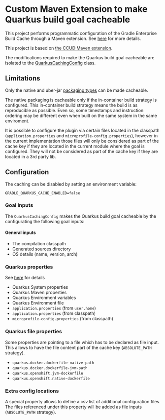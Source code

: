 # Custom Maven Extension to make Quarkus build goal cacheable

This project performs programmatic configuration of the Gradle Enterprise Build Cache through a Maven extension. See [here](https://docs.gradle.com/enterprise/maven-extension/#custom_extension) for more details. 

This project is based on [the CCUD Maven extension](https://github.com/gradle/common-custom-user-data-maven-extension).

The modifications required to make the Quarkus build goal cacheable are isolated to the [QuarkusCachingConfig](./src/main/java/com/gradle/QuarkusCachingConfig.java) class.

## Limitations

Only the native and uber-jar [packaging types](https://quarkus.io/guides/maven-tooling#quarkus-package-pkg-package-config_quarkus.package.type) can be made cacheable.

The native packaging is cacheable only if the in-container build strategy is configured. This in-container build strategy means the build is as reproducible as possible. Even so, some timestamps and instruction ordering may be different even when built on the same system in the same enviroment.

It is possible to configure the plugin via certain files located in the classpath (```application.properties``` and ```microprofile-config.properties```), however in the current implementation those files will only be considered as part of the cache key if they are located in the current module where the goal is configured. They will not be considered as part of the cache key if they are located in a 3rd party lib.

## Configuration

The caching can be disabled by setting an environment variable:
```
GRADLE_QUARKUS_CACHE_ENABLED=false
```

### Goal Inputs

The `QuarkusCachingConfig` makes the Quarkus build goal cacheable by the configurating the following goal inputs:

#### General inputs
- The compilation classpath 
- Generated sources directory
- OS details (name, version, arch)

### Quarkus properties
See [here](https://quarkus.io/guides/config-reference#configuration-sources) for details

- Quarkus System properties
- Quarkus Maven properties
- Quarkus Environment variables
- Quarkus Environment file
- ```application.properties``` (from ```user.home```)
- ```application.properties``` (from classpath)
- ```microprofile-config.properties``` (from classpath)

### Quarkus file properties
Some properties are pointing to a file which has to be declared as file input. This allows to have the file content part of the cache key (```ABSOLUTE_PATH``` strategy).
- ```quarkus.docker.dockerfile-native-path```
- ```quarkus.docker.dockerfile-jvm-path```
- ```quarkus.openshift.jvm-dockerfile```
- ```quarkus.openshift.native-dockerfile```

### Extra config locations
A special property allows to define a csv list of additional configuration files. The files referenced under this property will be added as file inputs  (```ABSOLUTE_PATH``` strategy).
